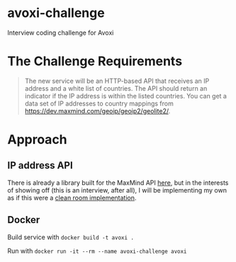 # avoxi-challenge
Interview coding challenge for Avoxi

# The Challenge Requirements

> The new service will be an HTTP-based API that receives an IP address and a white list of countries.  The API should return an indicator if the IP address is within the listed countries.  You can get a data set of IP addresses to country mappings from https://dev.maxmind.com/geoip/geoip2/geolite2/.

# Approach

## IP address API

There is already a library built for the MaxMind API [here](https://github.com/savaki/geoip2), but in the interests of
showing off (this is an interview, after all), I will be implementing my own as if this were a [clean room implementation](https://en.wikipedia.org/wiki/Clean_room_design).

## Docker

Build service with `docker build -t avoxi .`

Run with `docker run -it --rm --name avoxi-challenge avoxi`
